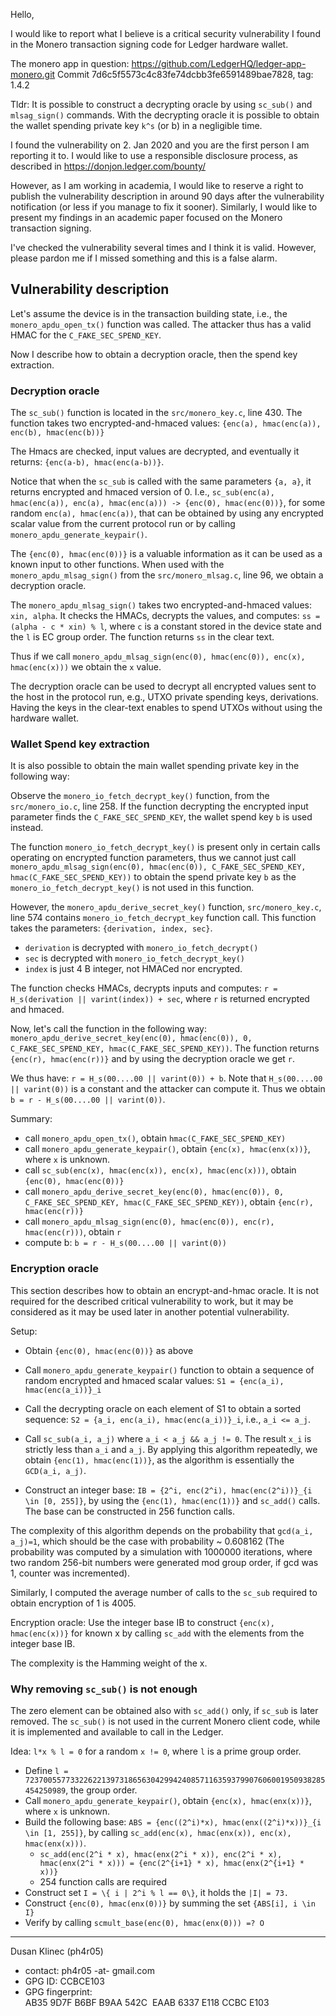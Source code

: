 Hello,

I would like to report what I believe is a critical security vulnerability I found in
the Monero transaction signing code for Ledger hardware wallet.

The monero app in question:  https://github.com/LedgerHQ/ledger-app-monero.git
Commit 7d6c5f5573c4c83fe74dcbb3fe6591489bae7828, tag: 1.4.2 

Tldr: It is possible to construct a decrypting oracle by using `sc_sub()` and `mlsag_sign()` 
commands. With the decrypting oracle it is possible to obtain the wallet spending
private key `k^s` (or b) in a negligible time.

I found the vulnerability on 2. Jan 2020 and you are the first person I am reporting it to.
I would like to use a responsible disclosure process, as described in https://donjon.ledger.com/bounty/ 

However, as I am working in academia, I would like to reserve a right to publish the 
vulnerability description in around 90 days after the vulnerability notification 
(or less if you manage to fix it sooner).
Similarly, I would like to present my findings in an academic paper focused on 
the Monero transaction signing. 

I've checked the vulnerability several times and I think it is valid. 
However, please pardon me if I missed something and this is a false alarm. 

## Vulnerability description 

Let's assume the device is in the transaction building state, i.e., 
the `monero_apdu_open_tx()` function was called. The attacker thus has a valid HMAC for 
the `C_FAKE_SEC_SPEND_KEY`.

Now I describe how to obtain a decryption oracle, then the spend key extraction.

### Decryption oracle
The `sc_sub()` function is located in the `src/monero_key.c`, line 430.
The function takes two encrypted-and-hmaced values: 
`{enc(a), hmac(enc(a)), enc(b), hmac(enc(b))}`

The Hmacs are checked, input values are decrypted, and eventually it returns:
`{enc(a-b), hmac(enc(a-b))}`.

Notice that when the `sc_sub` is called with the same parameters `{a, a}`, it returns
encrypted and hmaced version of 0. 
I.e., `sc_sub(enc(a), hmac(enc(a)), enc(a), hmac(enc(a))) -> {enc(0), hmac(enc(0))}`,
for some random `enc(a), hmac(enc(a))`, that can be obtained by using any encrypted
scalar value from the current protocol run or by calling `monero_apdu_generate_keypair()`.

The `{enc(0), hmac(enc(0))}` is a valuable information as it can be used as a known input
to other functions. 
When used with the `monero_apdu_mlsag_sign()` from the `src/monero_mlsag.c`, line 96, 
we obtain a decryption oracle.

The `monero_apdu_mlsag_sign()` takes two encrypted-and-hmaced values: `xin, alpha`.
It checks the HMACs, decrypts the values, and computes:
`ss = (alpha - c * xin) % l`, where `c` is a constant stored in the device state and
the `l` is EC group order. 
The function returns `ss` in the clear text.
 
Thus if we call `monero_apdu_mlsag_sign(enc(0), hmac(enc(0)), enc(x), hmac(enc(x)))` 
we obtain the `x` value.

The decryption oracle can be used to decrypt all encrypted values sent to the host in the 
protocol run, e.g., UTXO private spending keys, derivations. Having the keys in the 
clear-text enables to spend UTXOs without using the hardware wallet.


### Wallet Spend key extraction 
It is also possible to obtain the main wallet spending private key in the following way:

Observe the `monero_io_fetch_decrypt_key()` function, from the `src/monero_io.c`, line 258.
If the function decrypting the encrypted input parameter finds the `C_FAKE_SEC_SPEND_KEY`,
the wallet spend key `b` is used instead.

The function `monero_io_fetch_decrypt_key()` is present only in certain calls operating on 
encrypted function parameters, thus we cannot just call
`monero_apdu_mlsag_sign(enc(0), hmac(enc(0)), C_FAKE_SEC_SPEND_KEY, hmac(C_FAKE_SEC_SPEND_KEY))` 
to obtain the spend private key `b` as the `monero_io_fetch_decrypt_key()` is not used in this function.

However, the `monero_apdu_derive_secret_key()` function, `src/monero_key.c`, line 574 contains `monero_io_fetch_decrypt_key`
function call. This function takes the parameters: `{derivation, index, sec}`. 
- `derivation` is decrypted with `monero_io_fetch_decrypt()`
- `sec` is decrypted with `monero_io_fetch_decrypt_key()`
- `index` is just 4 B integer, not HMACed nor encrypted.

The function checks HMACs, decrypts inputs and computes:
`r = H_s(derivation || varint(index)) + sec`, where `r` is returned encrypted and hmaced.

Now, let's call the function in the following way:
`monero_apdu_derive_secret_key(enc(0), hmac(enc(0)), 0, C_FAKE_SEC_SPEND_KEY, hmac(C_FAKE_SEC_SPEND_KEY))`.
The function returns `{enc(r), hmac(enc(r))}` and by using the decryption oracle we get `r`.

We thus have:
`r = H_s(00....00 || varint(0)) + b`. Note that `H_s(00....00 || varint(0))` is a constant and the attacker can compute
it. Thus we obtain `b = r - H_s(00....00 || varint(0))`.

Summary:
- call `monero_apdu_open_tx()`, obtain `hmac(C_FAKE_SEC_SPEND_KEY)`
- call `monero_apdu_generate_keypair()`, obtain `{enc(x), hmac(enx(x))}`, where `x` is unknown.
- call `sc_sub(enc(x), hmac(enc(x)), enc(x), hmac(enc(x)))`, obtain `{enc(0), hmac(enc(0))}`
- call `monero_apdu_derive_secret_key(enc(0), hmac(enc(0)), 0, C_FAKE_SEC_SPEND_KEY, hmac(C_FAKE_SEC_SPEND_KEY))`, obtain `{enc(r), hmac(enc(r))}`
- call `monero_apdu_mlsag_sign(enc(0), hmac(enc(0)), enc(r), hmac(enc(r)))`, obtain `r`
- compute b: `b = r - H_s(00....00 || varint(0))`

### Encryption oracle
This section describes how to obtain an encrypt-and-hmac oracle. It is not required 
for the described critical vulnerability to work, but it may be considered as it may be 
used later in another potential vulnerability. 

Setup:
- Obtain `{enc(0), hmac(enc(0))}` as above

- Call `monero_apdu_generate_keypair()` function to obtain a sequence of random encrypted
and hmaced scalar values: `S1 = {enc(a_i), hmac(enc(a_i))}_i`

- Call the decrypting oracle on each element of S1 to obtain a sorted sequence:
`S2 = {a_i, enc(a_i), hmac(enc(a_i))}_i`, i.e., `a_i <= a_j`.

- Call `sc_sub(a_i, a_j)` where `a_i < a_j && a_j != 0`. 
The result `x_i` is strictly less than `a_i` and `a_j`. 
By applying this algorithm repeatedly, we obtain `{enc(1), hmac(enc(1))}`, as the
algorithm is essentially the `GCD(a_i, a_j)`. 

- Construct an integer base: `IB = {2^i, enc(2^i), hmac(enc(2^i))}_{i \in [0, 255]}`, 
by using the `{enc(1), hmac(enc(1))}` and `sc_add()` calls. 
The base can be constructed in 256 function calls.

The complexity of this algorithm depends on the probability that `gcd(a_i, a_j)=1`, which
should be the case with probability ~ 0.608162
(The probability was computed by a simulation with 1000000 iterations, where
two random 256-bit numbers were generated mod group order, if gcd was 1, counter was incremented).

Similarly, I computed the average number of calls to the `sc_sub` required to obtain encryption of 1
is 4005.

Encryption oracle:
Use the integer base IB to construct `{enc(x), hmac(enc(x))}` for known x
by calling `sc_add` with the elements from the integer base IB. 

The complexity is the Hamming weight of the x.

### Why removing `sc_sub()` is not enough

The zero element can be obtained also with `sc_add()` only, if `sc_sub` is later removed. 
The `sc_sub()` is not used in the current Monero client code, while it is implemented and available to call in the Ledger.

Idea: `l*x % l = 0` for a random `x != 0`, where `l` is a prime group order.  

- Define `l = 7237005577332262213973186563042994240857116359379907606001950938285454250989`, the group order.
- Call `monero_apdu_generate_keypair()`, obtain `{enc(x), hmac(enx(x))}`, where `x` is unknown.
- Build the following base: `ABS = {enc((2^i)*x), hmac(enx((2^i)*x))}_{i \in [1, 255]}`, by calling `sc_add(enc(x), hmac(enx(x)), enc(x), hmac(enx(x)))`.
  - `sc_add(enc(2^i * x), hmac(enx(2^i * x)), enc(2^i * x), hmac(enx(2^i * x))) = {enc(2^{i+1} * x), hmac(enx(2^{i+1} * x))}`
  - 254 function calls are required
- Construct set `I = \{ i | 2^i % l == 0\}`, it holds the `|I| = 73.`
- Construct `{enc(0), hmac(enx(0))}` by summing the set `{ABS[i], i \in I}`
- Verify by calling `scmult_base(enc(0), hmac(enx(0))) =? O`

------------------------------------

Dusan Klinec (ph4r05)
- contact: ph4r05 -at- gmail.com
- GPG ID: CCBCE103
- GPG fingerprint: AB35 9D7F B6BF B9AA 542C  EAAB 6337 E118 CCBC E103

